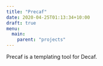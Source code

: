 ```yaml
---
title: "Precaf"
date: 2020-04-25T01:13:34+10:00
draft: true
menu:
  main:
    parent: "projects"
---
```


Precaf is a templating tool for Decaf.
